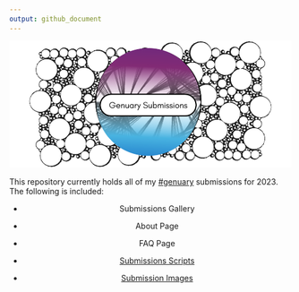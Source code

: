 ```yaml
---
output: github_document
---
```


![](repo_images/banner.png)

This repository currently holds all of my [#genuary](https://genuary.art/) submissions for 2023. The following is included:

<center>

-   Submissions Gallery

-   About Page

-   FAQ Page

-   [Submissions Scripts](submissions/scripts)

-   [Submission Images](images)

</center>
